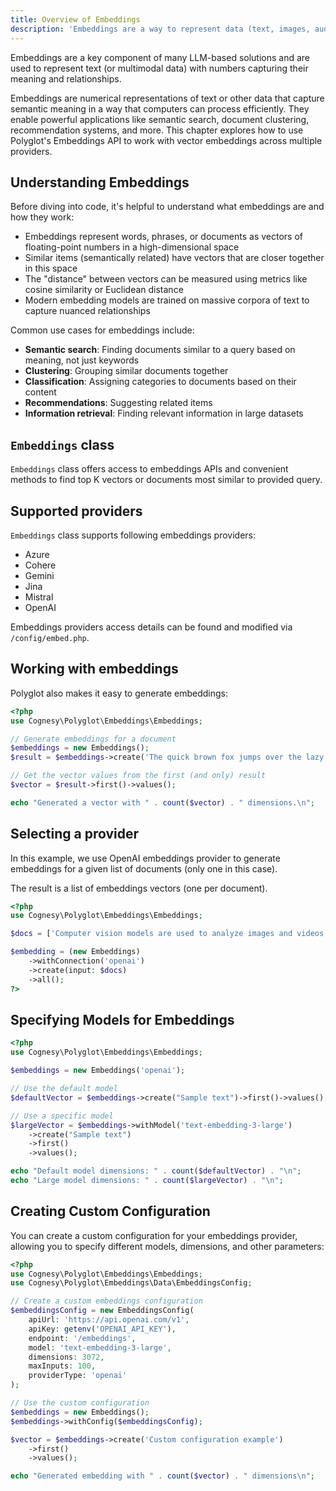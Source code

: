 ```yaml
---
title: Overview of Embeddings
description: 'Embeddings are a way to represent data (text, images, audio) in a continuous vector space.'
---
```


Embeddings are a key component of many LLM-based solutions and are used to represent text
(or multimodal data) with numbers capturing their meaning and relationships.

Embeddings are numerical representations of text or other data that capture semantic meaning in a way that computers can process efficiently. They enable powerful applications like semantic search, document clustering, recommendation systems, and more. This chapter explores how to use Polyglot's Embeddings API to work with vector embeddings across multiple providers.


## Understanding Embeddings

Before diving into code, it's helpful to understand what embeddings are and how they work:

- Embeddings represent words, phrases, or documents as vectors of floating-point numbers in a high-dimensional space
- Similar items (semantically related) have vectors that are closer together in this space
- The "distance" between vectors can be measured using metrics like cosine similarity or Euclidean distance
- Modern embedding models are trained on massive corpora of text to capture nuanced relationships

Common use cases for embeddings include:

- **Semantic search**: Finding documents similar to a query based on meaning, not just keywords
- **Clustering**: Grouping similar documents together
- **Classification**: Assigning categories to documents based on their content
- **Recommendations**: Suggesting related items
- **Information retrieval**: Finding relevant information in large datasets



## `Embeddings` class

`Embeddings` class offers access to embeddings APIs and convenient methods to find top K vectors
or documents most similar to provided query.



## Supported providers

`Embeddings` class supports following embeddings providers:
- Azure
- Cohere
- Gemini
- Jina
- Mistral
- OpenAI

Embeddings providers access details can be found and modified via
`/config/embed.php`.


## Working with embeddings

Polyglot also makes it easy to generate embeddings:

```php
<?php
use Cognesy\Polyglot\Embeddings\Embeddings;

// Generate embeddings for a document
$embeddings = new Embeddings();
$result = $embeddings->create('The quick brown fox jumps over the lazy dog.');

// Get the vector values from the first (and only) result
$vector = $result->first()->values();

echo "Generated a vector with " . count($vector) . " dimensions.\n";
```


## Selecting a provider

In this example, we use OpenAI embeddings provider to generate embeddings for a given list of documents
(only one in this case).

The result is a list of embeddings vectors (one per document).

```php
<?php
use Cognesy\Polyglot\Embeddings\Embeddings;

$docs = ['Computer vision models are used to analyze images and videos.'];

$embedding = (new Embeddings)
    ->withConnection('openai')
    ->create(input: $docs)
    ->all();
?>
```


## Specifying Models for Embeddings

```php
<?php
use Cognesy\Polyglot\Embeddings\Embeddings;

$embeddings = new Embeddings('openai');

// Use the default model
$defaultVector = $embeddings->create("Sample text")->first()->values();

// Use a specific model
$largeVector = $embeddings->withModel('text-embedding-3-large')
    ->create("Sample text")
    ->first()
    ->values();

echo "Default model dimensions: " . count($defaultVector) . "\n";
echo "Large model dimensions: " . count($largeVector) . "\n";
```


## Creating Custom Configuration

You can create a custom configuration for your embeddings provider, allowing you to specify different models, dimensions, and other parameters:

```php
<?php
use Cognesy\Polyglot\Embeddings\Embeddings;
use Cognesy\Polyglot\Embeddings\Data\EmbeddingsConfig;

// Create a custom embeddings configuration
$embeddingsConfig = new EmbeddingsConfig(
    apiUrl: 'https://api.openai.com/v1',
    apiKey: getenv('OPENAI_API_KEY'),
    endpoint: '/embeddings',
    model: 'text-embedding-3-large',
    dimensions: 3072,
    maxInputs: 100,
    providerType: 'openai'
);

// Use the custom configuration
$embeddings = new Embeddings();
$embeddings->withConfig($embeddingsConfig);

$vector = $embeddings->create('Custom configuration example')
    ->first()
    ->values();

echo "Generated embedding with " . count($vector) . " dimensions\n";
```

